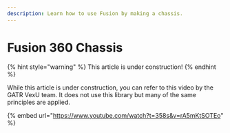 ```yaml
---
description: Learn how to use Fusion by making a chassis.
---
```


# Fusion 360 Chassis

{% hint style="warning" %}
This article is under construction!
{% endhint %}

While this article is under construction, you can refer to this video by the GATR VexU team. It does not use this library but many of the same principles are applied.&#x20;

{% embed url="https://www.youtube.com/watch?t=358s&v=rA5mKtSOTEo" %}
